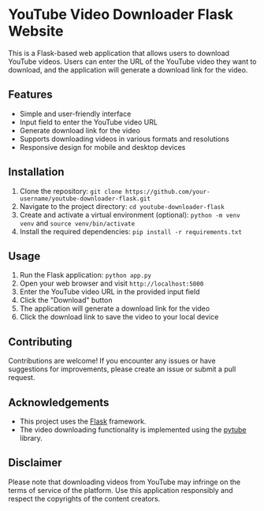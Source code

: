 # YouTube Video Downloader Flask Website

This is a Flask-based web application that allows users to download YouTube videos. Users can enter the URL of the YouTube video they want to download, and the application will generate a download link for the video.

## Features

- Simple and user-friendly interface
- Input field to enter the YouTube video URL
- Generate download link for the video
- Supports downloading videos in various formats and resolutions
- Responsive design for mobile and desktop devices

## Installation

1. Clone the repository: `git clone https://github.com/your-username/youtube-downloader-flask.git`
2. Navigate to the project directory: `cd youtube-downloader-flask`
3. Create and activate a virtual environment (optional): `python -m venv venv` and `source venv/bin/activate`
4. Install the required dependencies: `pip install -r requirements.txt`

## Usage

1. Run the Flask application: `python app.py`
2. Open your web browser and visit `http://localhost:5000`
3. Enter the YouTube video URL in the provided input field
4. Click the "Download" button
5. The application will generate a download link for the video
6. Click the download link to save the video to your local device

## Contributing

Contributions are welcome! If you encounter any issues or have suggestions for improvements, please create an issue or submit a pull request.


## Acknowledgements

- This project uses the [Flask](https://flask.palletsprojects.com/) framework.
- The video downloading functionality is implemented using the [pytube](https://github.com/JNYH/pytube) library.

## Disclaimer

Please note that downloading videos from YouTube may infringe on the terms of service of the platform. Use this application responsibly and respect the copyrights of the content creators.
